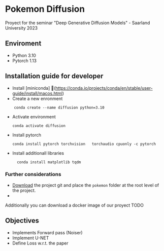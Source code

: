 # Pokemon Diffusion
Proyect for the seminar "Deep Generative Diffusion Models" - Saarland University 2023

## Enviroment
- Python 3.10
- Pytorch 1.13

## Installation guide for developer
- Install [miniconda] 🐍(https://conda.io/projects/conda/en/stable/user-guide/install/macos.html)
- Create a new enronment 
```
    conda create --name diffusion python=3.10
```
- Activate environment
    ```
    conda activate diffusion
    ```
- Install pytorch
    ```
    conda install pytorch torchvision   torchaudio cpuonly -c pytorch
    ```
- Install additionall libraries
  ```
    conda install matplotlib tqdm
    ```

### Further considerations
- [Download](https://github.com/gerritgr/pokemon_diffusion) the project git and place the `pokemon` folder at the root level of the project.
- 

Additionally you can download a docker image of our proyect 
TODO

## Objectives 
- Implements Forward pass (Noiser)
- Implement U-NET
- Define Loss w.r.t. the paper